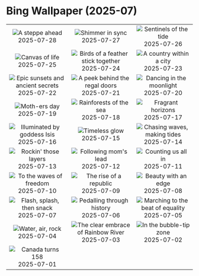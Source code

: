 # Bing Wallpaper (2025-07)

|  |  |  |
|:---:|:---:|:---:|
| ![](https://www.bing.com/th?id=OHR.MongoliaYurts_EN-GB9711987878_400x240.jpg "A steppe ahead") 2025-07-28 | ![](https://www.bing.com/th?id=OHR.BlackfinBarracuda_EN-GB9543158920_400x240.jpg "Shimmer in sync") 2025-07-27 | ![](https://www.bing.com/th?id=OHR.MangroveTwilight_EN-GB9365511986_400x240.jpg "Sentinels of the tide") 2025-07-26 |
| ![](https://www.bing.com/th?id=OHR.LasPalmas_EN-GB9088334179_400x240.jpg "Canvas of life") 2025-07-25 | ![](https://www.bing.com/th?id=OHR.AshyWoodswallow_EN-GB1919369910_400x240.jpg "Birds of a feather stick together") 2025-07-24 | ![](https://www.bing.com/th?id=OHR.VaticanCity_EN-GB1750782941_400x240.jpg "A country within a city") 2025-07-23 |
| ![](https://www.bing.com/th?id=OHR.BadlandsSunset_EN-GB0865631210_400x240.jpg "Epic sunsets and ancient secrets") 2025-07-22 | ![](https://www.bing.com/th?id=OHR.BuckinghamPalaceOpening2025_EN-GB0680195600_400x240.jpg "A peek behind the regal doors") 2025-07-21 | ![](https://www.bing.com/th?id=OHR.BigMoon_EN-GB0070261176_400x240.jpg "Dancing in the moonlight") 2025-07-20 |
| ![](https://www.bing.com/th?id=OHR.MothWeek_EN-GB9944593474_400x240.jpg "Moth-ers day") 2025-07-19 | ![](https://www.bing.com/th?id=OHR.AcroporaReef_EN-GB6231237422_400x240.jpg "Rainforests of the sea") 2025-07-18 | ![](https://www.bing.com/th?id=OHR.FranceLavender_EN-GB9687234826_400x240.jpg "Fragrant horizons") 2025-07-17 |
| ![](https://www.bing.com/th?id=OHR.TemplePhilae_EN-GB9547201805_400x240.jpg "Illuminated by goddess Isis") 2025-07-16 | ![](https://www.bing.com/th?id=OHR.PerseidsPine_EN-GB9389582617_400x240.jpg "Timeless glow") 2025-07-15 | ![](https://www.bing.com/th?id=OHR.YoungShark_EN-GB9221315811_400x240.jpg "Chasing waves, making tides") 2025-07-14 |
| ![](https://www.bing.com/th?id=OHR.BasaltColumns_EN-GB5254717473_400x240.jpg "Rockin' those layers") 2025-07-13 | ![](https://www.bing.com/th?id=OHR.ThomsonGazelle_EN-GB4953743424_400x240.jpg "Following mom's lead") 2025-07-12 | ![](https://www.bing.com/th?id=OHR.TokyoSunrise_EN-GB4800034136_400x240.jpg "Counting us all in") 2025-07-11 |
| ![](https://www.bing.com/th?id=OHR.BahamaBlues_EN-GB3767867532_400x240.jpg "To the waves of freedom") 2025-07-10 | ![](https://www.bing.com/th?id=OHR.ConstitucionStation_EN-GB3672762444_400x240.jpg "The rise of a republic") 2025-07-09 | ![](https://www.bing.com/th?id=OHR.SecedaPeak_EN-GB3566713834_400x240.jpg "Beauty with an edge") 2025-07-08 |
| ![](https://www.bing.com/th?id=OHR.ShetlandGannets_EN-GB3393360437_400x240.jpg "Flash, splash, then snack") 2025-07-07 | ![](https://www.bing.com/th?id=OHR.TourCyclists_EN-GB3254018245_400x240.jpg "Pedalling through history") 2025-07-06 | ![](https://www.bing.com/th?id=OHR.PrideInLondon2025_EN-GB3089444985_400x240.jpg "Marching to the beat of equality") 2025-07-05 |
| ![](https://www.bing.com/th?id=OHR.OroseiSardegna_EN-GB2474653063_400x240.jpg "Water, air, rock") 2025-07-04 | ![](https://www.bing.com/th?id=OHR.RainbowRiver_EN-GB2410657258_400x240.jpg "The clear embrace of Rainbow River") 2025-07-03 | ![](https://www.bing.com/th?id=OHR.MaroonClownfish_EN-GB2165136186_400x240.jpg "In the bubble-tip zone") 2025-07-02 |
| ![](https://www.bing.com/th?id=OHR.CanadaDayFogo_EN-GB1957442949_400x240.jpg "Canada turns 158") 2025-07-01 |  |  |
